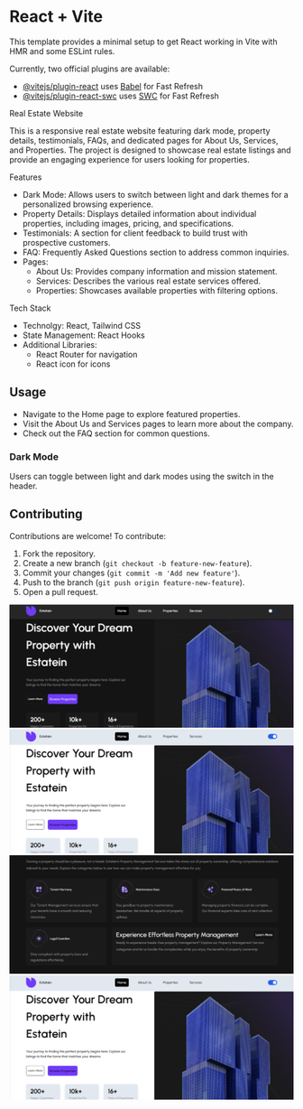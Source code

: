 # React + Vite

This template provides a minimal setup to get React working in Vite with HMR and some ESLint rules.

Currently, two official plugins are available:

- [@vitejs/plugin-react](https://github.com/vitejs/vite-plugin-react/blob/main/packages/plugin-react/README.md) uses [Babel](https://babeljs.io/) for Fast Refresh
- [@vitejs/plugin-react-swc](https://github.com/vitejs/vite-plugin-react-swc) uses [SWC](https://swc.rs/) for Fast Refresh



Real Estate Website

This is a responsive real estate website featuring dark mode, property details, testimonials, FAQs, and dedicated pages for About Us, Services, and Properties. The project is designed to showcase real estate listings and provide an engaging experience for users looking for properties.

Features

- Dark Mode: Allows users to switch between light and dark themes for a personalized browsing experience.
- Property Details: Displays detailed information about individual properties, including images, pricing, and specifications.
- Testimonials: A section for client feedback to build trust with prospective customers.
- FAQ: Frequently Asked Questions section to address common inquiries.
- Pages:
  - About Us: Provides company information and mission statement.
  - Services: Describes the various real estate services offered.
  - Properties: Showcases available properties with filtering options.

Tech Stack

- Technolgy: React, Tailwind CSS
- State Management: React Hooks 
- Additional Libraries: 
  - React Router for navigation
  - React icon for icons


## Usage

- Navigate to the Home page to explore featured properties.
- Visit the About Us and Services pages to learn more about the company.
- Check out the FAQ section for common questions.

### Dark Mode
Users can toggle between light and dark modes using the switch in the header.

## Contributing

Contributions are welcome! To contribute:

1. Fork the repository.
2. Create a new branch (`git checkout -b feature-new-feature`).
3. Commit your changes (`git commit -m 'Add new feature'`).
4. Push to the branch (`git push origin feature-new-feature`).
5. Open a pull request.

![My Hero](./src/assets/Images/blacklandingpage.png)
![My whiteHero](./src/assets/Images/whitelandingpage.png)
![My blackservice](./src/assets/Images/blackservicepage.png)
![My whiteservice](./src/assets/Images/whitelandingpage.png)
